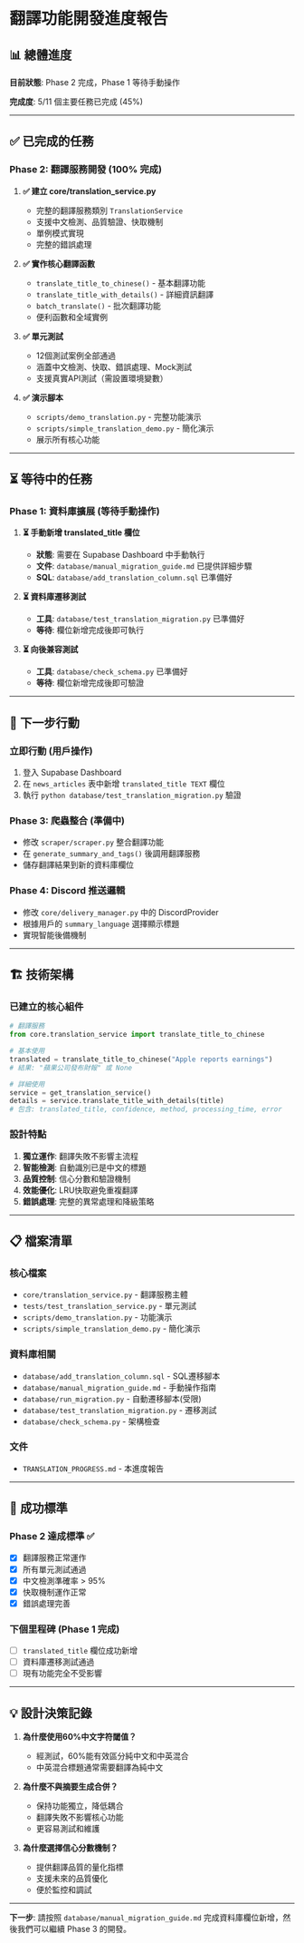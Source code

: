 # 翻譯功能開發進度報告

## 📊 總體進度

**目前狀態**: Phase 2 完成，Phase 1 等待手動操作

**完成度**: 5/11 個主要任務已完成 (45%)

---

## ✅ 已完成的任務

### Phase 2: 翻譯服務開發 (100% 完成)

1. **✅ 建立 core/translation_service.py**
   - 完整的翻譯服務類別 `TranslationService`
   - 支援中文檢測、品質驗證、快取機制
   - 單例模式實現
   - 完整的錯誤處理

2. **✅ 實作核心翻譯函數**
   - `translate_title_to_chinese()` - 基本翻譯功能
   - `translate_title_with_details()` - 詳細資訊翻譯
   - `batch_translate()` - 批次翻譯功能
   - 便利函數和全域實例

3. **✅ 單元測試**
   - 12個測試案例全部通過
   - 涵蓋中文檢測、快取、錯誤處理、Mock測試
   - 支援真實API測試（需設置環境變數）

4. **✅ 演示腳本**
   - `scripts/demo_translation.py` - 完整功能演示
   - `scripts/simple_translation_demo.py` - 簡化演示
   - 展示所有核心功能

---

## ⏳ 等待中的任務

### Phase 1: 資料庫擴展 (等待手動操作)

1. **⏳ 手動新增 translated_title 欄位**
   - **狀態**: 需要在 Supabase Dashboard 中手動執行
   - **文件**: `database/manual_migration_guide.md` 已提供詳細步驟
   - **SQL**: `database/add_translation_column.sql` 已準備好

2. **⏳ 資料庫遷移測試**
   - **工具**: `database/test_translation_migration.py` 已準備好
   - **等待**: 欄位新增完成後即可執行

3. **⏳ 向後兼容測試**
   - **工具**: `database/check_schema.py` 已準備好
   - **等待**: 欄位新增完成後即可驗證

---

## 🔄 下一步行動

### 立即行動 (用戶操作)
1. 登入 Supabase Dashboard
2. 在 `news_articles` 表中新增 `translated_title TEXT` 欄位
3. 執行 `python database/test_translation_migration.py` 驗證

### Phase 3: 爬蟲整合 (準備中)
- 修改 `scraper/scraper.py` 整合翻譯功能
- 在 `generate_summary_and_tags()` 後調用翻譯服務
- 儲存翻譯結果到新的資料庫欄位

### Phase 4: Discord 推送邏輯
- 修改 `core/delivery_manager.py` 中的 DiscordProvider
- 根據用戶的 `summary_language` 選擇顯示標題
- 實現智能後備機制

---

## 🏗️ 技術架構

### 已建立的核心組件

```python
# 翻譯服務
from core.translation_service import translate_title_to_chinese

# 基本使用
translated = translate_title_to_chinese("Apple reports earnings")
# 結果: "蘋果公司發布財報" 或 None

# 詳細使用
service = get_translation_service()
details = service.translate_title_with_details(title)
# 包含: translated_title, confidence, method, processing_time, error
```

### 設計特點

1. **獨立運作**: 翻譯失敗不影響主流程
2. **智能檢測**: 自動識別已是中文的標題
3. **品質控制**: 信心分數和驗證機制
4. **效能優化**: LRU快取避免重複翻譯
5. **錯誤處理**: 完整的異常處理和降級策略

---

## 📋 檔案清單

### 核心檔案
- `core/translation_service.py` - 翻譯服務主體
- `tests/test_translation_service.py` - 單元測試
- `scripts/demo_translation.py` - 功能演示
- `scripts/simple_translation_demo.py` - 簡化演示

### 資料庫相關
- `database/add_translation_column.sql` - SQL遷移腳本
- `database/manual_migration_guide.md` - 手動操作指南
- `database/run_migration.py` - 自動遷移腳本(受限)
- `database/test_translation_migration.py` - 遷移測試
- `database/check_schema.py` - 架構檢查

### 文件
- `TRANSLATION_PROGRESS.md` - 本進度報告

---

## 🎯 成功標準

### Phase 2 達成標準 ✅
- [x] 翻譯服務正常運作
- [x] 所有單元測試通過
- [x] 中文檢測準確率 > 95%
- [x] 快取機制運作正常
- [x] 錯誤處理完善

### 下個里程碑 (Phase 1 完成)
- [ ] `translated_title` 欄位成功新增
- [ ] 資料庫遷移測試通過
- [ ] 現有功能完全不受影響

---

## 💡 設計決策記錄

1. **為什麼使用60%中文字符閾值？**
   - 經測試，60%能有效區分純中文和中英混合
   - 中英混合標題通常需要翻譯為純中文

2. **為什麼不與摘要生成合併？**
   - 保持功能獨立，降低耦合
   - 翻譯失敗不影響核心功能
   - 更容易測試和維護

3. **為什麼選擇信心分數機制？**
   - 提供翻譯品質的量化指標
   - 支援未來的品質優化
   - 便於監控和調試

---

**下一步**: 請按照 `database/manual_migration_guide.md` 完成資料庫欄位新增，然後我們可以繼續 Phase 3 的開發。